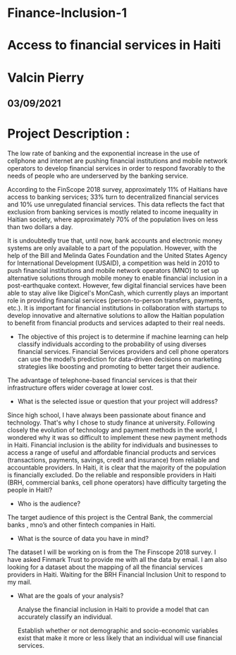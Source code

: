 #                                            Finance-Inclusion-1
#                                    Access to financial services in Haiti 
#                                              Valcin Pierry 
##                                                 03/09/2021 


# Project Description :

The low rate of banking and the exponential increase in the use of cellphone and internet are pushing financial institutions and mobile network operators to develop financial services in order to respond favorably to the needs of people who are underserved by the banking service.

According to the FinScope 2018 survey, approximately 11% of Haitians have access to banking services; 33% turn to decentralized financial services and 10% use unregulated financial services. This data reflects the fact that exclusion from banking services is mostly related to income inequality in Haitian society, where approximately 70% of the population lives on less than two dollars a day.

It is undoubtedly true that, until now, bank accounts and electronic money systems are only available to a part of the population. However, with the help of the Bill and Melinda Gates Foundation and the United States Agency for International Development (USAID), a competition was held in 2010 to push financial institutions and mobile network operators (MNO)  to set up alternative solutions through mobile money to enable financial inclusion in a post-earthquake context. However, few digital financial services have been able to stay alive like Digicel's MonCash, which currently plays an important role in providing financial services (person-to-person transfers, payments, etc.).
It is important for financial institutions in collaboration with startups to develop innovative and alternative solutions to allow the Haitian population to benefit from financial products and services adapted to their real needs.

* The objective of this project is to determine if machine learning can help classify individuals according to the probability of using diverses financial services. Financial Services providers  and cell phone operators can use the model’s prediction for data-driven decisions on marketing strategies like boosting and promoting  to better target their audience.

 The advantage of telephone-based financial services is that their infrastructure offers wider coverage at lower cost.

* What is the selected issue or question that your project will address?

Since high school, I have always been passionate about finance and technology. That's why I chose to study finance at university. Following closely the evolution of technology and payment methods in the world, I wondered why it was so difficult to implement these new payment methods in Haiti. Financial inclusion is the ability for individuals and businesses to access a range of useful and affordable financial products and services (transactions, payments, savings, credit and insurance) from reliable and accountable providers. In Haiti, it is clear that the majority of the population is financially excluded. Do the reliable and responsible providers in Haiti (BRH, commercial banks, cell phone operators) have difficulty targeting the people in Haiti?

* Who is the audience?


The target audience of this  project is the Central Bank, the commercial banks , mno’s and other fintech companies in Haiti.

* What is the source of data you have in mind? 


The dataset I will be working on is from the The Finscope 2018 survey. I have asked Finmark Trust to provide me with all the data by email. 
I am also looking for a dataset about the mapping of all the financial services providers in Haiti. Waiting for the BRH Financial Inclusion Unit to respond to my mail.

* What are the goals of your analysis?

  Analyse the financial inclusion in Haiti to provide a model that can accurately classify an individual.
  
  
  Establish whether or not demographic and socio-economic variables exist that make it more or less likely that an individual will use financial services.


